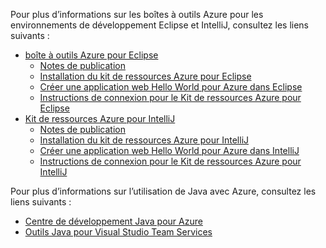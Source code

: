Pour plus d’informations sur les boîtes à outils Azure pour les environnements de développement Eclipse et IntelliJ, consultez les liens suivants :

* [boîte à outils Azure pour Eclipse](../eclipse/azure-toolkit-for-eclipse.md) 
  * [Notes de publication](https://github.com/Microsoft/azure-tools-for-java/releases) 
  * [Installation du kit de ressources Azure pour Eclipse](../eclipse/azure-toolkit-for-eclipse-installation.md) 
  * [Créer une application web Hello World pour Azure dans Eclipse](../eclipse/azure-toolkit-for-eclipse-create-hello-world-web-app.md) 
  * [Instructions de connexion pour le Kit de ressources Azure pour Eclipse](../eclipse/azure-toolkit-for-eclipse-sign-in-instructions.md) 
* [Kit de ressources Azure pour IntelliJ](../intellij/azure-toolkit-for-intellij.md) 
  * [Notes de publication](https://github.com/Microsoft/azure-tools-for-java/releases) 
  * [Installation du kit de ressources Azure pour IntelliJ](../intellij/azure-toolkit-for-intellij-installation.md) 
  * [Créer une application web Hello World pour Azure dans IntelliJ](../intellij/azure-toolkit-for-intellij-create-hello-world-web-app.md) 
  * [Instructions de connexion pour le Kit de ressources Azure pour IntelliJ](../intellij/azure-toolkit-for-intellij-sign-in-instructions.md) 

Pour plus d’informations sur l’utilisation de Java avec Azure, consultez les liens suivants : 

* [Centre de développement Java pour Azure](https://azure.microsoft.com/develop/java/) 
* [Outils Java pour Visual Studio Team Services](https://java.visualstudio.com/) 
<!-- TODO: Add URLs for Java in VSCode here --> 
